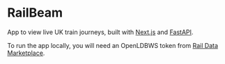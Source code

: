 # RailBeam

App to view live UK train journeys, built with [Next.js](https://nextjs.org/) and [FastAPI](https://fastapi.tiangolo.com/).

To run the app locally, you will need an OpenLDBWS token from [Rail Data Marketplace](https://raildata.org.uk/).
